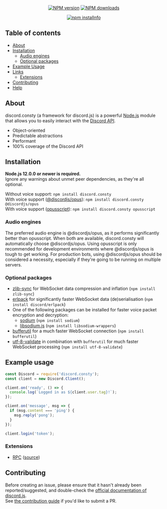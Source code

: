 <div align="center">
  <br />
  <br />
  <p>
    <a href="https://www.npmjs.com/package/discord.consty"><img src="https://img.shields.io/npm/v/discord.consty.svg?maxAge=3600" alt="NPM version" /></a>
    <a href="https://www.npmjs.com/package/discord.consty"><img src="https://img.shields.io/npm/dt/discord.consty.svg?maxAge=3600" alt="NPM downloads" /></a>
  </p>
  <p>
    <a href="https://nodei.co/npm/discord.consty/"><img src="https://nodei.co/npm/discord.consty.png?downloads=true&stars=true" alt="npm installnfo" /></a>
  </p>
</div>

## Table of contents

- [About](#about)
- [Installation](#installation)
  - [Audio engines](#audio-engines)
  - [Optional packages](#optional-packages)
- [Example Usage](#example-usage)
- [Links](#links)
  - [Extensions](#extensions)
- [Contributing](#contributing)
- [Help](#help)

## About

discord.consty (a framework for discord.js) is a powerful [Node.js](https://nodejs.org) module that allows you to easily interact with the
[Discord API](https://discord.com/developers/docs/intro).

- Object-oriented
- Predictable abstractions
- Performant
- 100% coverage of the Discord API

## Installation

**Node.js 12.0.0 or newer is required.**  
Ignore any warnings about unmet peer dependencies, as they're all optional.

Without voice support: `npm install discord.consty`  
With voice support ([@discordjs/opus](https://www.npmjs.com/package/@discordjs/opus)): `npm install discord.consty @discordjs/opus`  
With voice support ([opusscript](https://www.npmjs.com/package/opusscript)): `npm install discord.consty opusscript`

### Audio engines

The preferred audio engine is @discordjs/opus, as it performs significantly better than opusscript. When both are available, discord.consty will automatically choose @discordjs/opus.
Using opusscript is only recommended for development environments where @discordjs/opus is tough to get working.
For production bots, using @discordjs/opus should be considered a necessity, especially if they're going to be running on multiple servers.

### Optional packages

- [zlib-sync](https://www.npmjs.com/package/zlib-sync) for WebSocket data compression and inflation (`npm install zlib-sync`)
- [erlpack](https://github.com/discord/erlpack) for significantly faster WebSocket data (de)serialisation (`npm install discord/erlpack`)
- One of the following packages can be installed for faster voice packet encryption and decryption:
  - [sodium](https://www.npmjs.com/package/sodium) (`npm install sodium`)
  - [libsodium.js](https://www.npmjs.com/package/libsodium-wrappers) (`npm install libsodium-wrappers`)
- [bufferutil](https://www.npmjs.com/package/bufferutil) for a much faster WebSocket connection (`npm install bufferutil`)
- [utf-8-validate](https://www.npmjs.com/package/utf-8-validate) in combination with `bufferutil` for much faster WebSocket processing (`npm install utf-8-validate`)

## Example usage

```js
const Discord = require('discord.consty');
const client = new Discord.Client();

client.on('ready', () => {
  console.log(`Logged in as ${client.user.tag}!`);
});

client.on('message', msg => {
  if (msg.content === 'ping') {
    msg.reply('pong');
  }
});

client.login('token');
```

### Extensions

- [RPC](https://www.npmjs.com/package/discord-rpc) ([source](https://github.com/discordjs/RPC))

## Contributing

Before creating an issue, please ensure that it hasn't already been reported/suggested, and double-check the
[official documentation of discord.js](https://discord.js.org/#/docs).  
See [the contribution guide](https://github.com/constyy/discord.consty/blob/master/.github/CONTRIBUTING.md) if you'd like to submit a PR.
